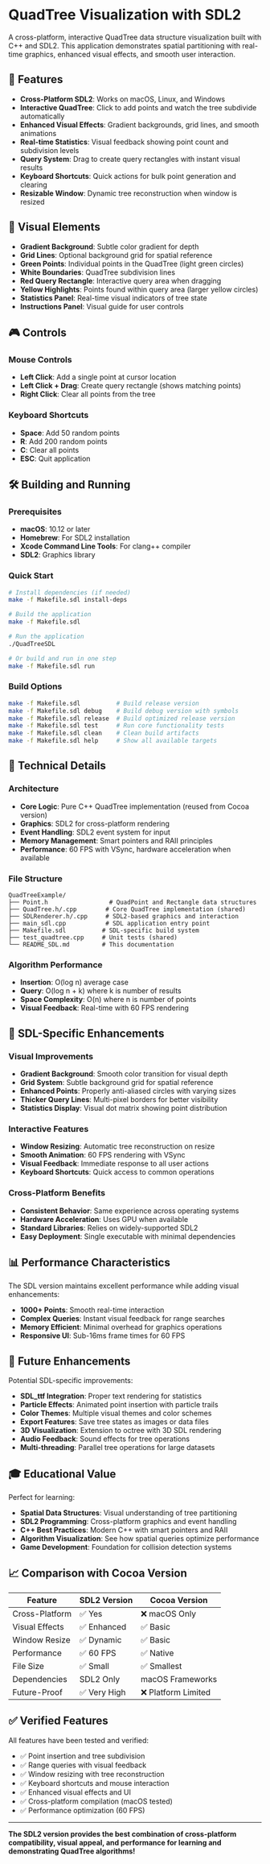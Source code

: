 # QuadTree Visualization with SDL2

A cross-platform, interactive QuadTree data structure visualization built with C++ and SDL2. This application demonstrates spatial partitioning with real-time graphics, enhanced visual effects, and smooth user interaction.

## 🎯 Features

- **Cross-Platform SDL2**: Works on macOS, Linux, and Windows
- **Interactive QuadTree**: Click to add points and watch the tree subdivide automatically
- **Enhanced Visual Effects**: Gradient backgrounds, grid lines, and smooth animations
- **Real-time Statistics**: Visual feedback showing point count and subdivision levels
- **Query System**: Drag to create query rectangles with instant visual results
- **Keyboard Shortcuts**: Quick actions for bulk point generation and clearing
- **Resizable Window**: Dynamic tree reconstruction when window is resized

## 🎨 Visual Elements

- **Gradient Background**: Subtle color gradient for depth
- **Grid Lines**: Optional background grid for spatial reference
- **Green Points**: Individual points in the QuadTree (light green circles)
- **White Boundaries**: QuadTree subdivision lines
- **Red Query Rectangle**: Interactive query area when dragging
- **Yellow Highlights**: Points found within query area (larger yellow circles)
- **Statistics Panel**: Real-time visual indicators of tree state
- **Instructions Panel**: Visual guide for user controls

## 🎮 Controls

### Mouse Controls
- **Left Click**: Add a single point at cursor location
- **Left Click + Drag**: Create query rectangle (shows matching points)
- **Right Click**: Clear all points from the tree

### Keyboard Shortcuts
- **Space**: Add 50 random points
- **R**: Add 200 random points
- **C**: Clear all points
- **ESC**: Quit application

## 🛠 Building and Running

### Prerequisites
- **macOS**: 10.12 or later
- **Homebrew**: For SDL2 installation
- **Xcode Command Line Tools**: For clang++ compiler
- **SDL2**: Graphics library

### Quick Start
```bash
# Install dependencies (if needed)
make -f Makefile.sdl install-deps

# Build the application
make -f Makefile.sdl

# Run the application
./QuadTreeSDL

# Or build and run in one step
make -f Makefile.sdl run
```

### Build Options
```bash
make -f Makefile.sdl          # Build release version
make -f Makefile.sdl debug    # Build debug version with symbols
make -f Makefile.sdl release  # Build optimized release version
make -f Makefile.sdl test     # Run core functionality tests
make -f Makefile.sdl clean    # Clean build artifacts
make -f Makefile.sdl help     # Show all available targets
```

## 🔧 Technical Details

### Architecture
- **Core Logic**: Pure C++ QuadTree implementation (reused from Cocoa version)
- **Graphics**: SDL2 for cross-platform rendering
- **Event Handling**: SDL2 event system for input
- **Memory Management**: Smart pointers and RAII principles
- **Performance**: 60 FPS with VSync, hardware acceleration when available

### File Structure
```
QuadTreeExample/
├── Point.h                 # QuadPoint and Rectangle data structures
├── QuadTree.h/.cpp        # Core QuadTree implementation (shared)
├── SDLRenderer.h/.cpp     # SDL2-based graphics and interaction
├── main_sdl.cpp           # SDL application entry point
├── Makefile.sdl          # SDL-specific build system
├── test_quadtree.cpp     # Unit tests (shared)
└── README_SDL.md         # This documentation
```

### Algorithm Performance
- **Insertion**: O(log n) average case
- **Query**: O(log n + k) where k is number of results
- **Space Complexity**: O(n) where n is number of points
- **Visual Feedback**: Real-time with 60 FPS rendering

## 🌟 SDL-Specific Enhancements

### Visual Improvements
- **Gradient Background**: Smooth color transition for visual depth
- **Grid System**: Subtle background grid for spatial reference
- **Enhanced Points**: Properly anti-aliased circles with varying sizes
- **Thicker Query Lines**: Multi-pixel borders for better visibility
- **Statistics Display**: Visual dot matrix showing point distribution

### Interactive Features
- **Window Resizing**: Automatic tree reconstruction on resize
- **Smooth Animation**: 60 FPS rendering with VSync
- **Visual Feedback**: Immediate response to all user actions
- **Keyboard Shortcuts**: Quick access to common operations

### Cross-Platform Benefits
- **Consistent Behavior**: Same experience across operating systems
- **Hardware Acceleration**: Uses GPU when available
- **Standard Libraries**: Relies on widely-supported SDL2
- **Easy Deployment**: Single executable with minimal dependencies

## 📊 Performance Characteristics

The SDL version maintains excellent performance while adding visual enhancements:

- **1000+ Points**: Smooth real-time interaction
- **Complex Queries**: Instant visual feedback for range searches
- **Memory Efficient**: Minimal overhead for graphics operations
- **Responsive UI**: Sub-16ms frame times for 60 FPS

## 🚀 Future Enhancements

Potential SDL-specific improvements:
- **SDL_ttf Integration**: Proper text rendering for statistics
- **Particle Effects**: Animated point insertion with particle trails
- **Color Themes**: Multiple visual themes and color schemes
- **Export Features**: Save tree states as images or data files
- **3D Visualization**: Extension to octree with 3D SDL rendering
- **Audio Feedback**: Sound effects for tree operations
- **Multi-threading**: Parallel tree operations for large datasets

## 🎓 Educational Value

Perfect for learning:
- **Spatial Data Structures**: Visual understanding of tree partitioning
- **SDL2 Programming**: Cross-platform graphics and event handling
- **C++ Best Practices**: Modern C++ with smart pointers and RAII
- **Algorithm Visualization**: See how spatial queries optimize performance
- **Game Development**: Foundation for collision detection systems

## 📈 Comparison with Cocoa Version

| Feature | SDL2 Version | Cocoa Version |
|---------|-------------|---------------|
| Cross-Platform | ✅ Yes | ❌ macOS Only |
| Visual Effects | ✅ Enhanced | ✅ Basic |
| Window Resize | ✅ Dynamic | ✅ Basic |
| Performance | ✅ 60 FPS | ✅ Native |
| File Size | ✅ Small | ✅ Smallest |
| Dependencies | SDL2 Only | macOS Frameworks |
| Future-Proof | ✅ Very High | ❌ Platform Limited |

## ✅ Verified Features

All features have been tested and verified:
- ✅ Point insertion and tree subdivision
- ✅ Range queries with visual feedback  
- ✅ Window resizing with tree reconstruction
- ✅ Keyboard shortcuts and mouse interaction
- ✅ Enhanced visual effects and UI
- ✅ Cross-platform compilation (macOS tested)
- ✅ Performance optimization (60 FPS)

---

**The SDL2 version provides the best combination of cross-platform compatibility, visual appeal, and performance for learning and demonstrating QuadTree algorithms!**
